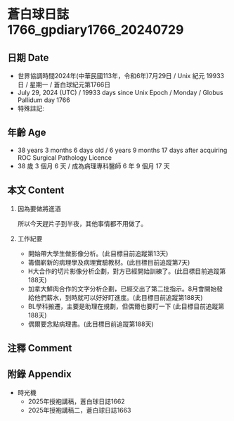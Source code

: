 [_metadata_:encoding]: - "utf-8"
[_metadata_:language]: - "zh-Hant-TW"
[_metadata_:fileformat]: - "markdown"
[_metadata_:MIME_type]: - "text/plain"
[_metadata_:markdown_version]: - "commonmark version 0.30"
[_metadata_:markdown_spec]: - "https://spec.commonmark.org/0.30/"

# 蒼白球日誌1766_gpdiary1766_20240729 #

## 日期 Date ##

* 世界協調時間2024年(中華民國113年，令和6年)7月29日 / Unix 紀元 19933 日 / 星期一 / 蒼白球紀元第1766日
* July 29, 2024 (UTC) / 19933 days since Unix Epoch / Monday / Globus Pallidum day 1766
* 特殊註記:

## 年齡 Age ##

* 38 years 3 months 6 days old / 6 years 9 months 17 days after acquiring ROC Surgical Pathology Licence
* 38 歲 3 個月 6 天 / 成為病理專科醫師 6 年 9 個月 17 天

## 本文 Content ##

1. 因為要做將進酒

    所以今天趕片子到半夜，其他事情都不用做了。

2. 工作紀要

    - 開始帶大學生做影像分析。(此目標目前追蹤第13天)
    - 籌備嶄新的病理學及病理實驗教材。(此目標目前追蹤第7天)
    - H大合作的切片影像分析企劃，對方已經開始訓練了。(此目標目前追蹤第188天)
    - 加拿大鮮肉合作的文字分析企劃，已經交出了第二批指示。8月會開始發給他們薪水，到時就可以好好盯進度。(此目標目前追蹤第188天)
    - BL學科搬遷，主要是助理在規劃，但偶爾也要盯一下 (此目標目前追蹤第188天)
    - 偶爾要念點病理書。(此目標目前追蹤第188天)

## 注釋 Comment ##


## 附錄 Appendix ##

* 時光機
    - 2025年授袍講稿，蒼白球日誌1662
    - 2025年授袍講稿二，蒼白球日誌1663
